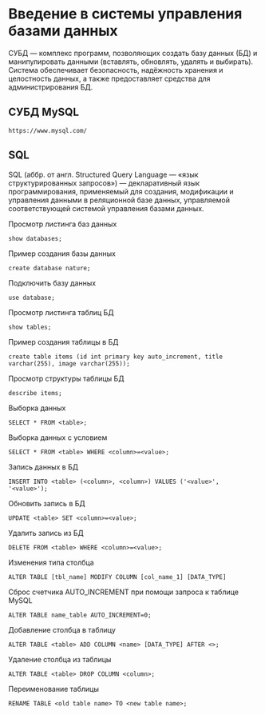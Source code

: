 # Введение в системы управления базами данных 

СУБД — комплекс программ, позволяющих создать базу данных (БД) и манипулировать данными (вставлять, обновлять, удалять и выбирать). Система обеспечивает безопасность, надёжность хранения и целостность данных, а также предоставляет средства для администрирования БД.

## СУБД MySQL

    https://www.mysql.com/

## SQL

SQL (аббр. от англ. Structured Query Language — «язык структурированных запросов») — декларативный язык программирования, применяемый для создания, модификации и управления данными в реляционной базе данных, управляемой соответствующей системой управления базами данных.

Просмотр листинга баз данных

    show databases;

Пример создания базы данных

    create database nature;

Подключить базу данных

    use database;

Просмотр листинга таблиц БД

    show tables;
    
Пример создания таблицы в БД

    create table items (id int primary key auto_increment, title varchar(255), image varchar(255));

Просмотр структуры таблицы БД

    describe items;

Выборка данных

    SELECT * FROM <table>;

Выборка данных с условием

    SELECT * FROM <table> WHERE <column>=<value>;

Запись данных в БД

    INSERT INTO <table> (<column>, <column>) VALUES ('<value>', '<value>');


Обновить запись в БД

    UPDATE <table> SET <column>=<value>;
 
Удалить запись из БД

    DELETE FROM <table> WHERE <column>=<value>;

Изменения типа столбца

    ALTER TABLE [tbl_name] MODIFY COLUMN [col_name_1] [DATA_TYPE]

Сброс счетчика AUTO_INCREMENT при помощи запроса к таблице MySQL

    ALTER TABLE name_table AUTO_INCREMENT=0;

Добавление столбца в таблицу

    ALTER TABLE <table> ADD COLUMN <name> [DATA_TYPE] AFTER <>;

Удаление столбца из таблицы

    ALTER TABLE <table> DROP COLUMN <column>;

Переименование таблицы

    RENAME TABLE <old table name> TO <new table name>;
    